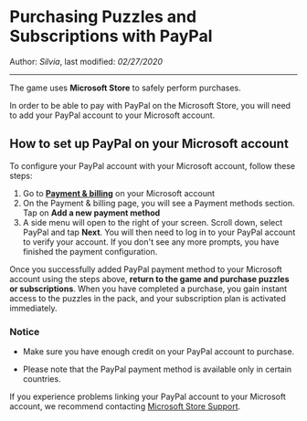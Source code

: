 # Purchasing Puzzles and Subscriptions with PayPal

Author: *Silvia*, last modified: _02/27/2020_

---
The game uses **Microsoft Store** to safely perform purchases.

In order to be able to pay with PayPal on the Microsoft Store, you will need to add your PayPal account to your Microsoft account.

## How to set up PayPal on your Microsoft account

To configure your PayPal account with your Microsoft account, follow these steps:

1. Go to [**Payment &amp; billing**](https://account.microsoft.com/billing/payments/) on your Microsoft account
1. On the Payment & billing page, you will see a Payment methods section. Tap on **Add a new payment method**
1. A side menu will open to the right of your screen. Scroll down, select PayPal and tap __Next__. You will then need to log in to your PayPal account to verify your account. If you don't see any more prompts, you have finished the payment configuration.

Once you successfully added PayPal payment method to your Microsoft account using the steps above, **return to the game and purchase puzzles or subscriptions**. When you have completed a purchase, you gain instant access to the puzzles in the pack, and your subscription plan is activated immediately.

### Notice

* Make sure you have enough credit on your PayPal account to purchase.

* Please note that the PayPal payment method is available only in certain countries.

If you experience problems linking your PayPal account to your Microsoft account, we recommend contacting [Microsoft Store Support](https://support.microsoft.com/en-us/account-billing/contact-microsoft-store-support-4f615f2a-6bbd-fd69-6695-ae213d63eef0).

[Microsoft Support]: https://go.microsoft.com/fwlink/p/?LinkId=260702
[Source]: https://support.microsoft.com/en-us/account-billing/change-your-microsoft-account-payment-method-or-credit-card-c39dbc30-bc83-30c8-5ea9-d0d94e6dcfe4
